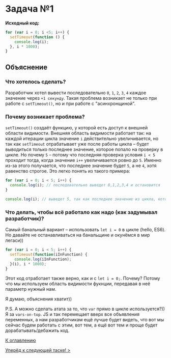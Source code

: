 # Задача №1

__Исходный код:__
```js
for (var i = 0; i <5; i++) {
  setTimeout(function () {
    console.log(i);
  }, i * 1000);
}
```

## Объяснение

### Что хотелось сделать?

Разработчик хотел вывести последовательно `0`, `1`, `2`, `3`, `4` каждое значение через `+1 секунду`. Такая проблема возникает не только при работе с `setTimeout()`, но и при работе с "асинхронщиной".

### Почему возникает проблема?

`setTimeout()` создаёт функцию, у которой есть доступ к внешней области видимости. Внешняя область видимости работает так: на каждой итерации цикла значение `i` действительно увеличивается, но так как `setTimeout` отрабатывает уже после работы цикла – будет выводиться только последнее значение, которое попало на проверку в цикле. Но почему `5` – потому что последняя проверка условия `i < 5` проходит тогда, когда значение `i++` увеличивается ровно до `5`. Именно из-за этого получается, что последнее значение будет `5`, а не `4`, хотя равенство строгое. Это легко понять из такого примера:

```js
for (var i = 0; i < 5; i++) {
  console.log(i); // последовательно выведет 0,1,2,3,4 и остановится
}

console.log(i); // выведет 5, так как последнее значение из цикла, которое сверялось, было как раз 5.
```

### Что делать, чтобы всё работало как надо (как задумывал разработчик)?

Самый банальный вариант – использовать `let i = 0` в цикле (hello, ES6). Но давайте не останавливаться на банальщине и окунёмся в мир легаси))

```js
for (var i = 0; i < 5; i++) {
  setTimeout(function(iInFunction) {
    console.log(iInFunction);
  }(i), i * 1000);
}
```

Этот код отработает также верно, как и с `let i = 0;`. Почему? Потому что мы используем область видимости фукнции, передавая в неё параметр нужный нам.

Я думаю, объяснения хватит))

P.S. А можно сделать атата за то, что `var` прямо в цикле используется?)) Я за `vars-on-top`. JS и так перемещает вверх все объявления переменных, а нам разработчикам ещё лучше будет видеть, что вот мы сейчас будем работать с этим, вот тем, а ещё вот тем и проще будет дорабатывать/дебажить код.

[К оглавлению](README.md)

[Уперёд к следующей таске! >](task_2.md)
